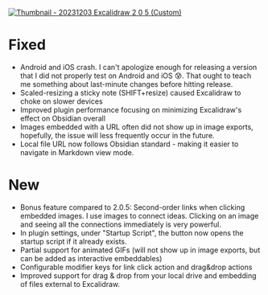 [![Thumbnail - 20231203 Excalidraw 2 0 5 (Custom)](https://github.com/zsviczian/obsidian-excalidraw-plugin/assets/14358394/087fcd53-236a-4526-8a81-a290f7717f68)](https://youtu.be/kp1K7GRrE6E)

# Fixed
- Android and iOS crash. I can't apologize enough for releasing a version that I did not properly test on Android and iOS 😰. That ought to teach me something about last-minute changes before hitting release.
- Scaled-resizing a sticky note (SHIFT+resize) caused Excalidraw to choke on slower devices
- Improved plugin performance focusing on minimizing Excalidraw's effect on Obsidian overall
- Images embedded with a URL often did not show up in image exports, hopefully, the issue will less frequently occur in the future.
- Local file URL now follows Obsidian standard - making it easier to navigate in Markdown view mode.

# New
- Bonus feature compared to 2.0.5: Second-order links when clicking embedded images. I use images to connect ideas. Clicking on an image and seeing all the connections immediately is very powerful.
- In plugin settings, under "Startup Script", the button now opens the startup script if it already exists.
- Partial support for animated GIFs (will not show up in image exports, but can be added as interactive embeddables)
- Configurable modifier keys for link click action and drag&drop actions
- Improved support for drag & drop from your local drive and embedding of files external to Excalidraw.